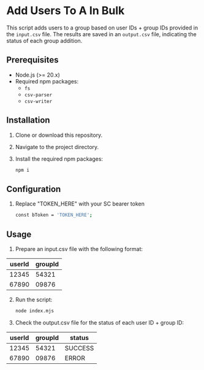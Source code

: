 # Add Users To A In Bulk

This script adds users to a group based on user IDs + group IDs provided in the `input.csv` file. The results are saved in an `output.csv` file, indicating the status of each group addition.

## Prerequisites

- Node.js (>= 20.x)
- Required npm packages:
  - `fs`
  - `csv-parser`
  - `csv-writer`

## Installation

1. Clone or download this repository.
2. Navigate to the project directory.
3. Install the required npm packages:

   ```bash
   npm i
   ```

## Configuration

1. Replace "TOKEN_HERE" with your SC bearer token 

    ```bash
    const bToken = 'TOKEN_HERE';
    ```


## Usage

1. Prepare an input.csv file with the following format:
    
| userId | groupId |
|--------|--------|
| 12345  | 54321  |
| 67890  | 09876  |

2. Run the script:

    ```bash
    node index.mjs
    ```

3. Check the output.csv file for the status of each user ID + group ID:

| userId | groupId | status  |
|--------|--------|---------|
| 12345  | 54321  | SUCCESS |
| 67890  | 09876  | ERROR   |


